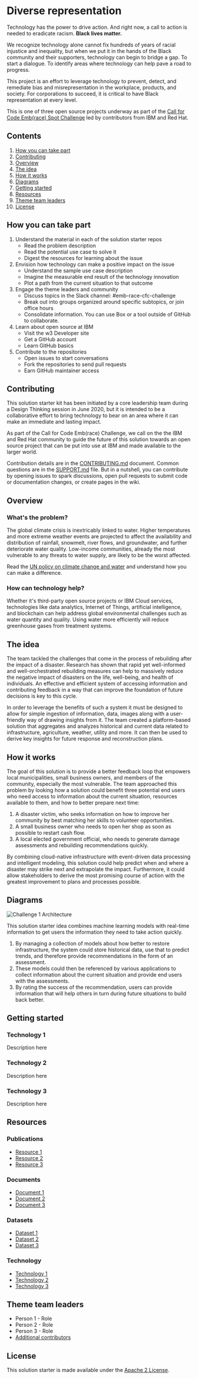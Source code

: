 # Diverse representation

Technology has the power to drive action. And right now, a call to action is needed to eradicate racism. **Black lives matter.**

We recognize technology alone cannot fix hundreds of years of racial injustice and inequality, but when we put it in the hands of the Black community and their supporters, technology can begin to bridge a gap. To start a dialogue. To identify areas where technology can help pave a road to progress.

This project is an effort to leverage technology to prevent, detect, and remediate bias and misrepresentation in the workplace, products, and society. For corporations to succeed, it is critical to have Black representation at every level.

This is one of three open source projects underway as part of the [Call for Code Emb(race) Spot Challenge](https://github.com/topics/embrace-call-for-code) led by contributors from IBM and Red Hat.

## Contents

1. [How you can take part](#how-you-can-take-part)
1. [Contributing](#contributing)
1. [Overview](#overview)
1. [The idea](#the-idea)
1. [How it works](#how-it-works)
1. [Diagrams](#diagrams)
1. [Getting started](#getting-started)
1. [Resources](#resources)
1. [Theme team leaders](#theme-team-leaders)
1. [License](#license)

## How you can take part

1. Understand the material in each of the solution starter repos
   - Read the problem description
   - Read the potential use case to solve it
   - Digest the resources for learning about the issue
1. Envision how technology can make a positive impact on the issue
   - Understand the sample use case description
   - Imagine the measurable end result of the technology innovation
   - Plot a path from the current situation to that outcome
1. Engage the theme leaders and community
   - Discuss topics in the Slack channel: #emb-race-cfc-challenge
   - Break out into groups organized around specific subtopics, or join office hours
   - Consolidate information. You can use Box or a tool outside of GitHub to collaborate.
1. Learn about open source at IBM
   - Visit the w3 Developer site
   - Get a GitHub account
   - Learn GitHub basics
1. Contribute to the repositories
   - Open issues to start conversations
   - Fork the repositories to send pull requests
   - Earn GitHub maintainer access

## Contributing

This solution starter kit has been initiated by a core leadership team during a Design Thinking session in June 2020, but it is intended to be a collaborative effort to bring technology to bear on an area where it can make an immediate and lasting impact.

As part of the Call for Code Emb(race) Challenge, we call on the the IBM and Red Hat community to guide the future of this solution towards an open source project that can be put into use at IBM and made available to the larger world.

Contribution details are in the [CONTRIBUTING.md](CONTRIBUTING.md) document. Common questions are in the [SUPPORT.md](SUPPORT.md) file. But in a nutshell, you can contribute by opening issues to spark discussions, open pull requests to submit code or documentation changes, or create pages in the wiki.

## Overview

### What's the problem?

The global climate crisis is inextricably linked to water. Higher temperatures and more extreme weather events are projected to affect the availability and distribution of rainfall, snowmelt, river flows, and groundwater, and further deteriorate water quality. Low-income communities, already the most vulnerable to any threats to water supply, are likely to be the worst affected.

Read the [UN policy on climate change and water](https://www.unwater.org/publications/un-water-policy-brief-on-climate-change-and-water/) and understand how you can make a difference.

### How can technology help?

Whether it's third-party open source projects or IBM Cloud services, technologies like data analytics, Internet of Things, artificial intelligence, and blockchain can help address global environmental challenges such as water quantity and quality. Using water more efficiently will reduce greenhouse gases from treatment systems. 

## The idea

The team tackled the challenges that come in the process of rebuilding after the impact of a disaster. Research has shown that rapid yet well-informed and well-orchestrated rebuilding measures can help to massively reduce the negative impact of disasters on the life, well-being, and health of individuals. An effective and efficient system of accessing information and contributing feedback in a way that can improve the foundation of future decisions is key to this cycle.

In order to leverage the benefits of such a system it must be designed to allow for simple ingestion of information, data, images along with a user-friendly way of drawing insights from it. The team created a platform-based solution that aggregates and analyzes historical and current data related to infrastructure, agriculture, weather, utility and more. It can then be used to derive key insights for future response and reconstruction plans. 

## How it works

The goal of this solution is to provide a better feedback loop that empowers local municipalities, small business owners, and members of the community, especially the most vulnerable. The team approached this problem by looking how a solution could benefit three potential end users who need access to information about the current situation, resources available to them, and how to better prepare next time:

1. A disaster victim, who seeks information on how to improve her community by best matching her skills to volunteer opportunities.
1. A small business owner who needs to open her shop as soon as possible to restart cash flow.
1. A local elected government official, who needs to generate damage assessments and rebuilding recommendations quickly.

By combining cloud-native infrastructure with event-driven data processing and intelligent modeling, this solution could help predict when and where a disaster may strike next and extrapolate the impact. Furthermore, it could allow stakeholders to derive the most promising course of action with the greatest improvement to plans and processes possible.

## Diagrams

![Challenge 1 Architecture](/images/Embrace-Diverse-Representation-Architecture.png?raw=true "Diverse Representation Architecture")

This solution starter idea combines machine learning models with real-time information to get users the information they need to take action quickly.

1. By managing a collection of models about how better to restore infrastructure, the system could store historical data, use that to predict trends, and therefore provide recommendations in the form of an assessment.
1. These models could then be referenced by various applications to collect information about the current situation and provide end users with the assessments.
1. By rating the success of the recommendation, users can provide information that will help others in turn during future situations to build back better.

## Getting started

### Technology 1

Description here

### Technology 2

Description here

### Technology 3

Description here

## Resources

### Publications
- [Resource 1](https://www.unisdr.org/we/inform/publications/53213)
- [Resource 2](https://www.youtube.com/watch?v=mRTlS3ZfljM)
- [Resource 3](https://www.worldbank.org/en/news/press-release/2018/06/18/building-back-better-how-to-cut-natural-disaster-losses-by-a-third)

### Documents

- [Document 1](https://www.unisdr.org/we/inform/terminology)
- [Document 2](https://www.unisdr.org/files/54970_techguidancefdigitalhr.pdf)
- [Document 3](https://www.unisdr.org/files/54970_techguidancefdigitalhr.pdf)

### Datasets

- [Dataset 1](http://www.masdap.mw/)
- [Dataset 2](http://www.masdap.mw/layers/osm:osm_landusages)
- [Dataset 3](https://www.preventionweb.net/countries/mwi/data/)

### Technology

- [Technology 1](https://developer.ibm.com/patterns/generate-insights-from-multiple-data-sources-using-watson-studio/)
- [Technology 2](https://developer.ibm.com/patterns/transform-load-big-data-csv-files-db2-zos-database/)
- [Technology 3](https://developer.ibm.com/blogs/call-for-code-finalist-pd3r-uses-artificial-intelligence-for-retrofitting/)

## Theme team leaders

* Person 1 - Role
* Person 2 - Role
* Person 3 - Role
* [Additional contributors]()

## License

This solution starter is made available under the [Apache 2 License](LICENSE).
